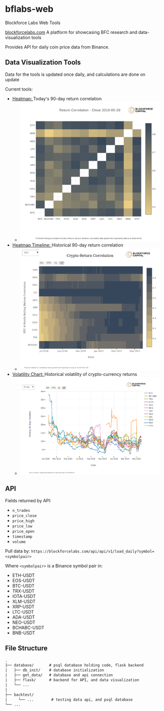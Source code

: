 # bflabs-web
Blockforce Labs Web Tools

[blockforcelabs.com](https://blockforcelabs.com/)
A platform for showcasing BFC research and data-visualization tools

Provides API for daily coin price data from Binance.

## Data Visualization Tools 

Data for the tools is updated once daily, and calculations are done on update

Current tools:

* [Heatmap: ](https://blockforcelabs.com/api/heatmap) Today's 90-day return correlation
    * ![Example Heatmap](docs/heatmap_example.png)
* [Heatmap Timeline: ](https://blockforcelabs.com/api/heatmap_timeline) Historical 90-day return correlation
    * ![Example Heatmap Timeline](docs/heatmap_timeline_example.png)
* [Volatility Chart: ](https://blockforcelabs.com/api/volatility) Historical volatility of crypto-currency returns
    * ![Example Volatility Chart](docs/volatility_example.png)

## API
Fields returned by API:
* `n_trades`
* `price_close`
* `price_high`
* `price_low`
* `price_open`
* `timestamp`
* `volume`

Pull data by: `https://blockforcelabs.com/api/api/v1/load_daily?symbol=<symbolpair>`

Where `<symbolpair>` is a Binance symbol pair in:

- ETH-USDT
- EOS-USDT
- BTC-USDT
- TRX-USDT
- IOTA-USDT
- XLM-USDT
- XRP-USDT
- LTC-USDT
- ADA-USDT
- NEO-USDT
- BCHABC-USDT
- BNB-USDT


## File Structure

    .
    ├── database/       # psql database holding code, flask backend
    |   ├── db_init/    # database initialization
    |   ├── get_data/   # database and api connection
    |   ├── flask/      # backend for API, and data visualization       
    |   └── ...
    |
    ├── backtest/
    |     └── ...        # testing data api, and psql database
    └── ...

